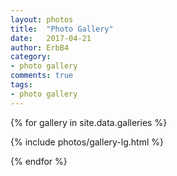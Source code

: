 ```yaml
---
layout: photos
title:  "Photo Gallery"
date:   2017-04-21
author: ErbB4
category:
- photo gallery
comments: true
tags:
- photo gallery
---
```



{% for gallery in site.data.galleries %}

{% include photos/gallery-lg.html %}

{% endfor %}
